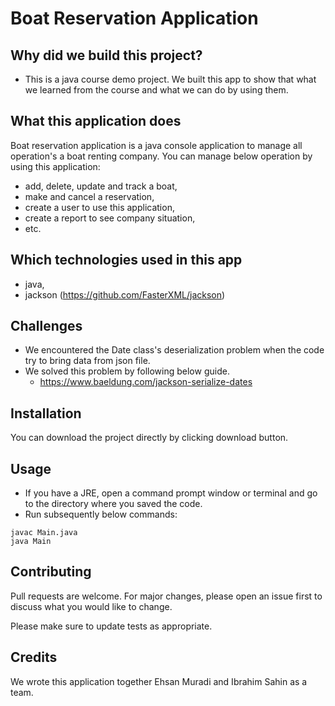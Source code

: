 
# Boat Reservation Application
## Why did we build this project?
- This is a java course demo project. We built this app to show that what we learned from the course and what we can do by using them.
## What this application does

Boat reservation application is a java console application to manage all operation's a boat renting company. You can manage below operation by using this application:
- add, delete, update and track a boat,
- make and cancel a reservation,
- create a user to use this application,
- create a report to see company situation,
- etc.

## Which technologies used in this app
- java,
- jackson (https://github.com/FasterXML/jackson) 

## Challenges
- We encountered the Date class's deserialization problem when the code try to bring data from json file.
- We solved this problem by following below guide.
  - https://www.baeldung.com/jackson-serialize-dates

## Installation

You can download the project directly by clicking download button.

## Usage

- If you have a JRE, open a command prompt window or terminal and go to the directory where you saved the code.
- Run subsequently below commands:
```
javac Main.java
java Main
````


## Contributing
Pull requests are welcome. For major changes, please open an issue first to discuss what you would like to change.

Please make sure to update tests as appropriate.

## Credits
We wrote this application together Ehsan Muradi and Ibrahim Sahin as a team.
